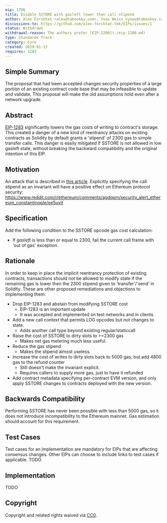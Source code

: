 ```yaml
---
eip: 1706
title: Disable SSTORE with gasleft lower than call stipend
author: Alex Forshtat <alex@tabookey.com>, Yoav Weiss <yoav@tabookey.com>
discussions-to: https://github.com/alex-forshtat-tbk/EIPs/issues/1
status: Withdrawn
withdrawal-reason: The authors prefer [EIP-2200](./eip-2200.md)
type: Standards Track
category: Core
created: 2019-01-15
requires: 1283
---
```


## Simple Summary
The proposal that had been accepted changes security properties of a large portion of an existing contract code base that may be infeasible to update and validate. This proposal will make the old assumptions hold even after a network upgrade.

## Abstract
[EIP-1283](./eip-1283.md) significantly lowers the gas costs of writing to contract's storage. This created a danger of a new kind of reentrancy attacks on existing contracts as Solidity by default grants a 'stipend' of 2300 gas to simple transfer calls.
This danger is easily mitigated if SSTORE is not allowed in low gasleft state, without breaking the backward compatibility and the original intention of this EIP.

## Motivation

An attack that is described in [this article](https://medium.com/chainsecurity/constantinople-enables-new-reentrancy-attack-ace4088297d9).
Explicitly specifying the call stipend as an invariant will have a positive effect on Ethereum protocol security: 
https://www.reddit.com/r/ethereum/comments/agdqsm/security_alert_ethereum_constantinople/ee5uvjt

## Specification

Add the following condition to the SSTORE opcode gas cost calculation:

* If *gasleft* is less than or equal to 2300, fail the current call frame
  with 'out of gas' exception.

## Rationale
In order to keep in place the implicit reentrancy protection of existing contracts, transactions should not be allowed to modify state if the remaining gas is lower then the 2300 stipend given to 'transfer'/'send' in Solidity.
These are other proposed remediations and objections to implementing them:

* Drop EIP-1283 and abstain from modifying SSTORE cost
  * EIP-1283 is an important update 
  * It was accepted and implemented on test networks and in clients.
* Add a new call context that permits LOG opcodes but not changes to state.
  * Adds another call type beyond existing regular/staticcall
* Raise the cost of SSTORE to dirty slots to >=2300 gas
  * Makes net gas metering much less useful.
* Reduce the gas stipend
  * Makes the stipend almost useless.
* Increase the cost of writes to dirty slots back to 5000 gas, but add 4800 gas to the refund counter
  * Still doesn’t make the invariant explicit.
  * Requires callers to supply more gas, just to have it refunded
* Add contract metadata specifying per-contract EVM version, and only apply SSTORE changes to contracts deployed with the new version.


## Backwards Compatibility
Performing SSTORE has never been possible with less than 5000 gas, so it does not introduce incompatibility to the Ethereum mainnet. Gas estimation should account for this requirement.

## Test Cases
Test cases for an implementation are mandatory for EIPs that are affecting consensus changes. Other EIPs can choose to include links to test cases if applicable.
TODO
## Implementation
TODO
## Copyright
Copyright and related rights waived via [CC0](../LICENSE.md).
